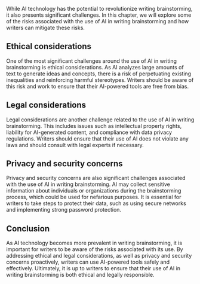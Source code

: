 
While AI technology has the potential to revolutionize writing brainstorming, it also presents significant challenges. In this chapter, we will explore some of the risks associated with the use of AI in writing brainstorming and how writers can mitigate these risks.

Ethical considerations
----------------------

One of the most significant challenges around the use of AI in writing brainstorming is ethical considerations. As AI analyzes large amounts of text to generate ideas and concepts, there is a risk of perpetuating existing inequalities and reinforcing harmful stereotypes. Writers should be aware of this risk and work to ensure that their AI-powered tools are free from bias.

Legal considerations
--------------------

Legal considerations are another challenge related to the use of AI in writing brainstorming. This includes issues such as intellectual property rights, liability for AI-generated content, and compliance with data privacy regulations. Writers should ensure that their use of AI does not violate any laws and should consult with legal experts if necessary.

Privacy and security concerns
-----------------------------

Privacy and security concerns are also significant challenges associated with the use of AI in writing brainstorming. AI may collect sensitive information about individuals or organizations during the brainstorming process, which could be used for nefarious purposes. It is essential for writers to take steps to protect their data, such as using secure networks and implementing strong password protection.

Conclusion
----------

As AI technology becomes more prevalent in writing brainstorming, it is important for writers to be aware of the risks associated with its use. By addressing ethical and legal considerations, as well as privacy and security concerns proactively, writers can use AI-powered tools safely and effectively. Ultimately, it is up to writers to ensure that their use of AI in writing brainstorming is both ethical and legally responsible.
